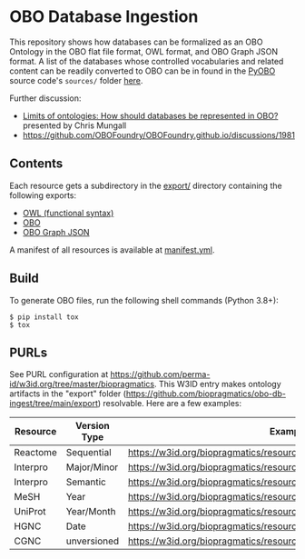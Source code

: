 # OBO Database Ingestion

This repository shows how databases can be formalized as an OBO Ontology in the OBO flat file format,
OWL format, and OBO Graph JSON format. A list of the databases whose controlled vocabularies and related
content can be readily converted to OBO can be in found in the [PyOBO](https://github.com/pyobo/pyobo)
source code's `sources/` folder [here](https://github.com/pyobo/pyobo/tree/master/src/pyobo/sources).

Further discussion:

- [Limits of ontologies: How should databases be represented in OBO?](https://docs.google.com/presentation/d/1aySEHTgkags7UPJYHyvQ9frYvAIqr1G5A3u7dGF26Y4) presented by Chris Mungall
- https://github.com/OBOFoundry/OBOFoundry.github.io/discussions/1981

## Contents

Each resource gets a subdirectory in the [export/](export/) directory
containing the following exports:

- [OWL (functional syntax)](http://www.w3.org/TR/owl2-syntax/)
- [OBO](http://purl.obolibrary.org/obo/oboformat)
- [OBO Graph JSON](https://github.com/geneontology/obographs/)

A manifest of all resources is available at [manifest.yml](docs/_data/manifest.yml).

## Build

To generate OBO files, run the following shell commands (Python 3.8+):

```shell
$ pip install tox
$ tox
```

## PURLs

See PURL configuration at https://github.com/perma-id/w3id.org/tree/master/biopragmatics. 
This W3ID entry makes ontology artifacts in the "export" folder (https://github.com/biopragmatics/obo-db-ingest/tree/main/export) resolvable.
Here are a few examples:

| Resource | Version Type | Example PURL                                                                   |
|----------|--------------|--------------------------------------------------------------------------------|
| Reactome | Sequential   | https://w3id.org/biopragmatics/resources/reactome/83/reactome.obo              |
| Interpro | Major/Minor  | https://w3id.org/biopragmatics/resources/interpro/92.0/interpro.obo            |
| Interpro | Semantic     | https://w3id.org/biopragmatics/resources/drugbank.salt/5.1.9/drugbank.salt.obo |
| MeSH     | Year         | https://w3id.org/biopragmatics/resources/mesh/2003/mesh.obo.gz                 |
| UniProt  | Year/Month   | https://w3id.org/biopragmatics/resources/uniprot/2022_05/uniprot.obo.gz        |
| HGNC     | Date         | https://w3id.org/biopragmatics/resources/hgnc/2023-02-01/hgnc.obo              |
| CGNC     | unversioned  | https://w3id.org/biopragmatics/resources/cgnc/cgnc.obo                         |
